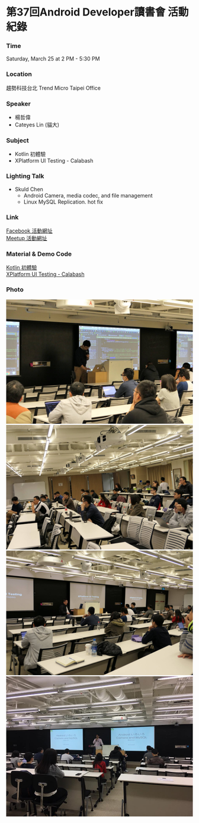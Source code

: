 # 第37回Android Developer讀書會 活動紀錄

### Time

Saturday, March 25 at 2 PM - 5:30 PM

### Location

趨勢科技台北 Trend Micro Taipei Office

### Speaker
- 楊哲偉
- Cateyes Lin (貓大)

### Subject
- Kotlin 初體驗
- XPlatform UI Testing - Calabash

### Lighting Talk
- Skuld Chen
  - Android Camera, media codec, and file management<br>
  - Linux MySQL Replication. hot fix

### Link

[Facebook 活動網址](https://www.facebook.com/events/732935560196761/) <br>
[Meetup 活動網址](https://www.meetup.com/Taiwan-Android-Developer-Study-Group/events/238271961/)

### Material & Demo Code
[Kotlin 初體驗](https://www.slideshare.net/yangbng86/kotlin-73628549) <br>
[XPlatform UI Testing - Calabash](https://docs.google.com/presentation/d/1I_cEstDKE7AjSIN4oC7Wq4iHt-bRp-ZY6MQS2CTbVnQ/edit#slide=id.p)

### Photo
![活動團體照](photo/17492901_1484796591539161_3631859415684755868_o.jpg)
![活動團體照](photo/17493132_1484796771539143_8271191419951650012_o.jpg)
![活動團體照](photo/17505297_1484796714872482_7510964267499906136_o.jpg)
![活動團體照](photo/17522773_1478368585515879_8585215983493620408_n.jpg)
